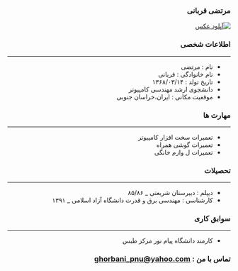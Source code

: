 <style type="text/css">
body{
 direction:rtl;
}
</style>
### مرتضی قربانی
<a href="https://uupload.ir/view/afl_photo.jpg" target="_blank"><img src="https://uupload.ir/files/afl_photo_thumb.jpg" border="0" alt="آپلود عکس" /></a>

### اطلاعات شخصی

---
+ نام : مرتضی
+ نام خانوادگی : قربانی
+ تاریخ تولد : ۱۳۶۸/۰۳/۱۴
+ دانشجوی ارشد مهندسی کامپیوتر
+ موقعیت مکانی : ایران،خراسان جنوبی


### مهارت ها

---
+ تعمیرات سخت افزار کامپیوتر
+ تعمیرات گوشی همراه
+ تعمیرات ل وازم خانگی

### تحصیلات

---
+ دیپلم : دبیرستان شریعتی
_ ۸۵/۸۶
+ کارشناسی :  مهندسی برق و قدرت دانشگاه آزاد اسلامی 
_ ۱۳۹۱

### سوابق کاری

---
+ کارمند دانشگاه پیام نور مرکز طبس

### تماس با من : ghorbani_pnu@yahoo.com 

